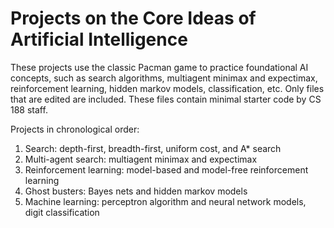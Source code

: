 # Projects on the Core Ideas of Artificial Intelligence 

These projects use the classic Pacman game to practice foundational AI concepts, such as search algorithms, multiagent minimax and expectimax, reinforcement learning, hidden markov models, classification, etc. Only files that are edited are included. These files contain minimal starter code by CS 188 staff.

Projects in chronological order:
1) Search: depth-first, breadth-first, uniform cost, and A* search
2) Multi-agent search: multiagent minimax and expectimax
3) Reinforcement learning: model-based and model-free reinforcement learning
4) Ghost busters: Bayes nets and hidden markov models
5) Machine learning: perceptron algorithm and neural network models, digit classification
